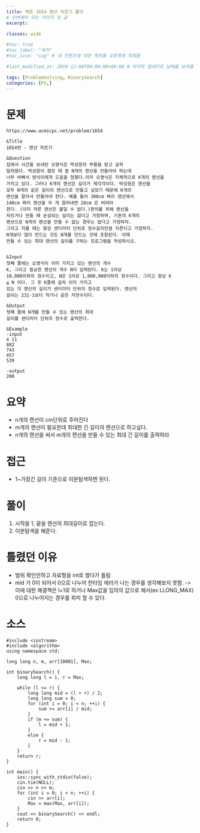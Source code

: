 ```yaml
---
title: 백준 1654 랜선 자르기 풀이
# 오버레이 되는 이미지 및 글
excerpt:

classes: wide

#toc: true
#toc_label: "목차"
#toc_icon: "cog" # 내 컨텐츠에 대한 목차를 오른쪽에 띄워줌

#last_modified_at: 2019-12-08T00:00:00+09:00 # 마지막 업데이트 날짜를 보여줌

tags: [ProblemSolving, BinarySearch]
categories: [PS,]
---
```


# 문제
```
https://www.acmicpc.net/problem/1654

&Title
1654번 - 랜선 자르기

&Question
집에서 시간을 보내던 오영식은 박성원의 부름을 받고 급히 
달려왔다. 박성원이 캠프 때 쓸 N개의 랜선을 만들어야 하는데 
너무 바빠서 영식이에게 도움을 청했다.이미 오영식은 자체적으로 K개의 랜선을 
가지고 있다. 그러나 K개의 랜선은 길이가 제각각이다. 박성원은 랜선을 
모두 N개의 같은 길이의 랜선으로 만들고 싶었기 때문에 K개의 
랜선을 잘라서 만들어야 한다. 예를 들어 300cm 짜리 랜선에서 
140cm 짜리 랜선을 두 개 잘라내면 20cm 은 버려야 
한다. (이미 자른 랜선은 붙일 수 없다.)편의를 위해 랜선을 
자르거나 만들 때 손실되는 길이는 없다고 가정하며, 기존의 K개의 
랜선으로 N개의 랜선을 만들 수 없는 경우는 없다고 가정하자. 
그리고 자를 때는 항상 센티미터 단위로 정수길이만큼 자른다고 가정하자. 
N개보다 많이 만드는 것도 N개를 만드는 것에 포함된다. 이때 
만들 수 있는 최대 랜선의 길이를 구하는 프로그램을 작성하시오. 


&Input
첫째 줄에는 오영식이 이미 가지고 있는 랜선의 개수 
K, 그리고 필요한 랜선의 개수 N이 입력된다. K는 1이상 
10,000이하의 정수이고, N은 1이상 1,000,000이하의 정수이다. 그리고 항상 K 
≦ N 이다. 그 후 K줄에 걸쳐 이미 가지고 
있는 각 랜선의 길이가 센티미터 단위의 정수로 입력된다. 랜선의 
길이는 231-1보다 작거나 같은 자연수이다. 

&Output
첫째 줄에 N개를 만들 수 있는 랜선의 최대 
길이를 센티미터 단위의 정수로 출력한다. 

&Example
-input
4 11
802
743
457
539

-output
200
```

# 요약
* n개의 랜선이 cm단위로 주어진다
* m개의 랜선이 필요한데 최대한 긴 길이의 랜선으로 하고싶다.
* n개의 랜선을 써서 m개의 랜선을 만들 수 있는 최대 긴 길이를 출력하라

# 접근
* 1~가장긴 길이 기준으로 이분탐색하면 된다.

# 풀이
1. 시작을 1, 끝을 랜선의 최대길이로 잡는다.
1. 이분탐색을 해준다.

# 틀렸던 이유
* 범위 확인안하고 자료형을 int로 했다가 틀림
* mid 가 0이 되어서 0으로 나누어 런타임 에러가 나는 경우를 생각해보지 못함. -> 이에 대한 해결책은 l=1로 하거나 Max값을 임의의 값으로 해서(ex LLONG_MAX) 0으로 나누어지는 경우를 회피 할 수 있다.


# 소스
```
#include <iostream>
#include <algorithm>
using namespace std;

long long n, m, arr[10001], Max;

int binarySearch() {
	long long l = 1, r = Max;

	while (l <= r) {
		long long mid = (l + r) / 2;
		long long sum = 0;
		for (int i = 0; i < n; ++i) {
			sum += arr[i] / mid;
		}
		if (m <= sum) {
			l = mid + 1;
		}
		else {
			r = mid - 1;
		}
	}
	return r;
}

int main() {
	ios::sync_with_stdio(false);
	cin.tie(NULL);
	cin >> n >> m;
	for (int i = 0; i < n; ++i) {
		cin >> arr[i];
		Max = max(Max, arr[i]);
	}
	cout << binarySearch() << endl;
	return 0;
}
```